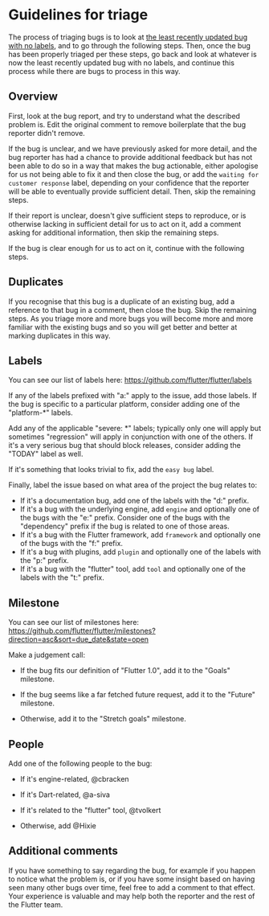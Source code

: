 # Guidelines for triage

The process of triaging bugs is to look at [the least recently updated bug with no labels](https://github.com/flutter/flutter/issues?q=is%3Aopen+is%3Aissue+no%3Alabel+sort%3Aupdated-asc), and to go through the following steps. Then, once the bug has been properly triaged per these steps, go back and look at whatever is now the least recently updated bug with no labels, and continue this process while there are bugs to process in this way.

## Overview

First, look at the bug report, and try to understand what the described problem is. Edit the original comment to remove boilerplate that the bug reporter didn't remove.

If the bug is unclear, and we have previously asked for more detail, and the bug reporter has had a chance to provide additional feedback but has not been able to do so in a way that makes the bug actionable, either apologise for us not being able to fix it and then close the bug, or add the `waiting for customer response` label, depending on your confidence that the reporter will be able to eventually provide sufficient detail. Then, skip the remaining steps.

If their report is unclear, doesn't give sufficient steps to reproduce, or is otherwise lacking in sufficient detail for us to act on it, add a comment asking for additional information, then skip the remaining steps.

If the bug is clear enough for us to act on it, continue with the following steps.

## Duplicates

If you recognise that this bug is a duplicate of an existing bug, add a reference to that bug in a comment, then close the bug. Skip the remaining steps. As you triage more and more bugs you will become more and more familiar with the existing bugs and so you will get better and better at marking duplicates in this way.

## Labels

You can see our list of labels here: https://github.com/flutter/flutter/labels

If any of the labels prefixed with "a:" apply to the issue, add those labels. If the bug is specific to a particular platform, consider adding one of the "platform-*" labels.

Add any of the applicable "severe: *" labels; typically only one will apply but sometimes "regression" will apply in conjunction with one of the others. If it's a very serious bug that should block releases, consider adding the "TODAY" label as well.

If it's something that looks trivial to fix, add the `easy bug` label.

Finally, label the issue based on what area of the project the bug relates to:

- If it's a documentation bug, add one of the labels with the "d:" prefix.
- If it's a bug with the underlying engine, add `engine` and optionally one of the bugs with the "e:" prefix. Consider one of the bugs with the "dependency" prefix if the bug is related to one of those areas.
- If it's a bug with the Flutter framework, add `framework` and optionally one of the bugs with the "f:" prefix.
- If it's a bug with plugins, add `plugin` and optionally one of the labels with the "p:" prefix.
- If it's a bug with the "flutter" tool, add `tool` and optionally one of the labels with the "t:" prefix.

## Milestone

You can see our list of milestones here: https://github.com/flutter/flutter/milestones?direction=asc&sort=due_date&state=open

Make a judgement call:

- If the bug fits our definition of "Flutter 1.0", add it to the "Goals" milestone.

- If the bug seems like a far fetched future request, add it to the "Future" milestone.

- Otherwise, add it to the "Stretch goals" milestone.

## People

Add one of the following people to the bug:

- If it's engine-related, @cbracken

- If it's Dart-related, @a-siva

- If it's related to the "flutter" tool, @tvolkert

- Otherwise, add @Hixie

## Additional comments

If you have something to say regarding the bug, for example if you happen to notice what the problem is, or if you have some insight based on having seen many other bugs over time, feel free to add a comment to that effect. Your experience is valuable and may help both the reporter and the rest of the Flutter team.
